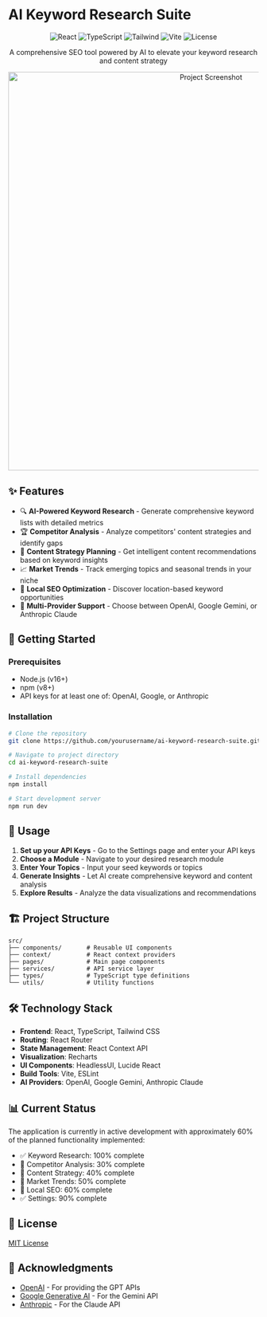 # AI Keyword Research Suite

<div align="center">
  <img src="https://img.shields.io/badge/React-18.3.1-61DAFB?style=flat-square&logo=react" alt="React" />
  <img src="https://img.shields.io/badge/TypeScript-5.5.3-3178C6?style=flat-square&logo=typescript" alt="TypeScript" />
  <img src="https://img.shields.io/badge/Tailwind-3.4.1-38B2AC?style=flat-square&logo=tailwind-css" alt="Tailwind" />
  <img src="https://img.shields.io/badge/Vite-5.4.2-646CFF?style=flat-square&logo=vite" alt="Vite" />
  <img src="https://img.shields.io/badge/License-MIT-blue?style=flat-square" alt="License" />
</div>

<p align="center">
  A comprehensive SEO tool powered by AI to elevate your keyword research and content strategy
</p>

<div align="center">
  <img src="https://via.placeholder.com/800x400?text=AI+Keyword+Research+Suite" alt="Project Screenshot" width="800" />
</div>

## ✨ Features

- 🔍 **AI-Powered Keyword Research** - Generate comprehensive keyword lists with detailed metrics
- 🏆 **Competitor Analysis** - Analyze competitors' content strategies and identify gaps
- 📝 **Content Strategy Planning** - Get intelligent content recommendations based on keyword insights
- 📈 **Market Trends** - Track emerging topics and seasonal trends in your niche
- 📍 **Local SEO Optimization** - Discover location-based keyword opportunities
- 🔄 **Multi-Provider Support** - Choose between OpenAI, Google Gemini, or Anthropic Claude

## 🚀 Getting Started

### Prerequisites

- Node.js (v16+)
- npm (v8+)
- API keys for at least one of: OpenAI, Google, or Anthropic

### Installation

```bash
# Clone the repository
git clone https://github.com/yourusername/ai-keyword-research-suite.git

# Navigate to project directory
cd ai-keyword-research-suite

# Install dependencies
npm install

# Start development server
npm run dev
```

## 🧰 Usage

1. **Set up your API Keys** - Go to the Settings page and enter your API keys
2. **Choose a Module** - Navigate to your desired research module
3. **Enter Your Topics** - Input your seed keywords or topics
4. **Generate Insights** - Let AI create comprehensive keyword and content analysis
5. **Explore Results** - Analyze the data visualizations and recommendations

## 🏗️ Project Structure

```
src/
├── components/       # Reusable UI components
├── context/          # React context providers
├── pages/            # Main page components
├── services/         # API service layer
├── types/            # TypeScript type definitions
└── utils/            # Utility functions
```

## 🛠️ Technology Stack

- **Frontend**: React, TypeScript, Tailwind CSS
- **Routing**: React Router
- **State Management**: React Context API
- **Visualization**: Recharts
- **UI Components**: HeadlessUI, Lucide React
- **Build Tools**: Vite, ESLint
- **AI Providers**: OpenAI, Google Gemini, Anthropic Claude

## 📊 Current Status

The application is currently in active development with approximately 60% of the planned functionality implemented:

- ✅ Keyword Research: 100% complete
- 🚧 Competitor Analysis: 30% complete
- 🚧 Content Strategy: 40% complete
- 🚧 Market Trends: 50% complete
- 🚧 Local SEO: 60% complete
- ✅ Settings: 90% complete

## 📝 License

[MIT License](LICENSE)

## 🙏 Acknowledgments

- [OpenAI](https://openai.com/) - For providing the GPT APIs
- [Google Generative AI](https://ai.google.dev/) - For the Gemini API
- [Anthropic](https://www.anthropic.com/) - For the Claude API 